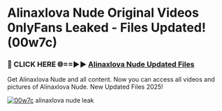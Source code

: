 # Alinaxlova Nude Original Videos 0nlyFans Leaked - Files Updated! (00w7c)

<h3>🔴 CLICK HERE 🌐==►► <a href="https://tinyurl.com/5h6xmrr3" rel="nofollow">Alinaxlova Nude Updated Files</a></h3>

Get Alinaxlova Nude and all content. Now you can access all videos and pictures of Alinaxlova Nude. New Updated Files 2025!

[![00w7c](https://i.imgur.com/KVD873Z.gif)](https://tinyurl.com/5h6xmrr3)
alinaxlova nude leak